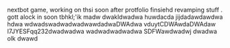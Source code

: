 nextbot game, working on thsi soon after protfolio finsiehd revamping stuff
.
gott alock in soon tbhkl;'ik
madw
dwakldwadwa
huwdacda
jijdadawdawdwa hdwa
wdwadswadwadwadwawdadwaDWAdwa
vduytCDWAwdaDWAdaw
I7JYESFqq232dwadwadwa
wadwadwadwadwa
SDFWawdwadwj
dwadwa
olk
dwawd
